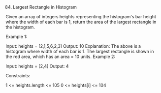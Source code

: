 84. Largest Rectangle in Histogram

Given an array of integers heights representing the histogram's bar height where the width of each bar is 1, return the area of the largest rectangle in the histogram.

Example 1:

Input: heights = [2,1,5,6,2,3]
Output: 10
Explanation: The above is a histogram where width of each bar is 1.
The largest rectangle is shown in the red area, which has an area = 10 units.
Example 2:

Input: heights = [2,4]
Output: 4

Constraints:

1 <= heights.length <= 105
0 <= heights[i] <= 104
